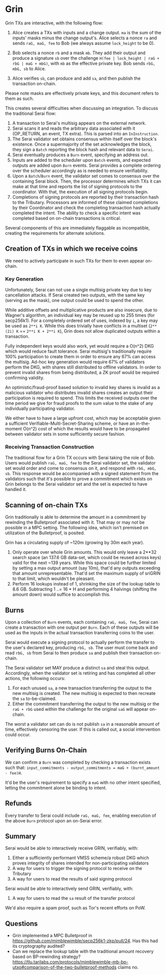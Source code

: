 # Grin

Grin TXs are interactive, with the following flow:

1) Alice creates a TXs with inputs and a change output. `ma` is the sum of the
   inputs' masks minus the change output's. Alice selects a nonce `ra` and sends
   `raG, maG, fee` to Bob (we always assume `lock_height` to be 0).

2) Bob selects a nonce `rb` and a mask `mb`. They add their output and produce a
   signature `sb` over the challenge
   `H(fee | lock_height | raG + rbG | maG + mbG)`, with `mb` as the effective
   private key. Bob sends `rbG, mbG, sb` to Alice.

3) Alice verifies `sb`, can produce and add `sa`, and then publish the
   transaction on-chain.

Please note masks are effectively private keys, and this document refers to them
as such.

This creates several difficulties when discussing an integration. To discuss the
traditional Serai flow:

1) A transaction to Serai's multisig appears on the external network.
2) Serai scans it and reads the arbitrary data associated with it (OP_RETURN,
   an event, TX extra). This is parsed into an `InInstruction`.
3) The Serai validator set obtains consensus within itself over the block's
   existence. Once a supermajority of the set acknowledges the block, they
   sign a `Batch` reporting the block hash and relevant data to `Serai`.
4) Serai eventually produces a `Burn` event, specifying an address out.
5) Inputs are added to the scheduler upon `Batch` events, and expected outputs
   are added upon `Burn` events. Serai provides a complete ordering over the
   scheduler accordingly as is needed to ensure verifiability.
6) Upon a `Batch`/`Burn` event, the validator set comes to consensus over the
   containing Serai block. Then, the processor determines which TXs it can make
   at that time and reports the list of signing protocols to the coordinator.
   With that, the execution of all signing protocols begin.
7) Completions of signing protocols are reported by their transaction hash to
   the Tributary. Processors are informed of these claimed completions by their
   Coordinator and check the completing transaction hash actually completed the
   intent. The ability to check a specific intent was completed based on
   on-chain transactions is critical.

Several components of this are immediately flaggable as incompatible, creating
the requirements for alternate solutions.

## Creation of TXs in which we receive coins

We need to actively participate in such TXs for them to even appear on-chain.

### Key Generation

Unfortunately, Serai can not use a single multisig private key due to key
cancellation attacks. If Serai created two outputs, with the same key (serving
as the mask), one output could be used to spend the other.

While additive offsets and multiplicative products are also insecure, due to
Wagner's algorithm, an individual key may be reused up to 255 times (for
secp256k1). For a completely ordered set of uses, indexed by `i`, a key may be
used as `2**i K`. While this does trivially have conflicts in a multiset
(`2**(2i) K` == `2**i K + 2**i K`), Grin does not allow duplicated outputs
within a transaction.

Fully independent keys would also work, yet would require a O(n^2) DKG which
would reduce fault tolerance. Serai multisig's traditionally require 100%
participation to create them in order to ensure any 67% can access the multisig.
Ad-hoc key generation would require 67% of validators perform the DKG, with
shares still distributed to offline validators. In order to prevent invalid
shares from being distributed, a ZK proof would be required confirming validity.

An optimistic/fraud-proof based solution to invalid key shares is invalid as
a malicious validator who distributes invalid shares creates an output their
participation is required to spend. This limits the received outputs over the
time period we give for fraud proofs to the sum value to the stake of any
individually participating validator.

We either have to have a large upfront cost, which may be acceptable given a
sufficient Verifiable-Multi-Secret-Sharing scheme, or have an in-the-moment
O(n^2) cost of which the results would have to be propagated between validator
sets in some sufficiently secure fashion.

### Receiving Transaction Construction

The traditional flow for a Grin TX occurs with Serai taking the role of Bob.
Users would publish `raG, maG, fee` to the Serai validator set, the validator
set would order and come to consensus on it, and respond with `rbG, mbG, sb`.
This response would be accompanied with a signed statement from the validators
such that it's possible to prove a commitment which exists on Grin belongs to
the Serai validator set and the set is expected to have handled it.

## Scanning of on-chain TXs

Grin traditionally is able to determine the amount in a commitment by rewinding
the Bulletproof associated with it. That may or may not be possible in a MPC
setting. The following idea, which isn't premised on utilization of the
Bulletproof, is posited.

Grin has a circulating supply of ~120m (growing by 30m each year).

1) Only operate over whole Grin amounts. This would only leave a 2**32 search
   space (an 137.6 GB data-set, which could be reused across keys) valid for
   the next ~139 years. While this space could be further limited by setting a
   max output amount (say 10m), that'd any outputs exceeding that amount
   unrepresentable. That'd set the maximum supply of sriGRIN to that limit,
   which wouldn't be pleasant.
2) Perform 16 lookups instead of 1, shrinking the size of the lookup table to
   8.6 GB. Subtracting 1 ..= 16 * H and performing 4 halvings (shifting the
   amount down) would suffice to accomplish this.

## Burns

Upon a collection of `Burn` events, each containing `raG, maG, fee`, Serai can
create a transaction with one output per `Burn`. Each of these outputs will be
used as the inputs in the actual transaction transferring coins to the user.

Serai would execute a signing protocol to actually perform the transfer to the
user's declared key, producing `rbG, sb`. The user must come back and read
`rbG, sb` from Serai to then produce `sa` and publish their transaction
on-chain.

The Serai validator set MAY produce a distinct `sa` and steal this output.
Accordingly, when the validator set is retiring and has completed all other
actions, the following occurs:

1) For each unused `sa`, a new transaction transferring the output to the new
   multisig is created. The new multisig is expected to then recreate the `sa`
   to-be-claimed.
2) Either the commitment transferring the output to the new multisig or the
   `raG + rbG` used within the challenge for the original `saG` will appear
   on-chain.

The worst a validator set can do is not publish `sa` in a reasonable amount of
time, effectively censoring the user. If this is called out, a social
intervention could occur.

## Verifying Burns On-Chain

We can confirm a `Burn` was completed by checking a transaction exists such
that: `input_commitments - output_commitments = maG + (burnt_amount - fee)H`.

It'd be the user's requirement to specify a `maG` with no other intent
specified, letting the commitment alone be binding to intent.

## Refunds

Every transfer to Serai could include `raG, maG, fee`, enabling execution of the
above `Burn` protocol upon an on-Serai error.

## Summary

Serai would be able to interactively receive GRIN, verifiably, with:

1) Either a sufficiently performant VMSS scheme/a robust DKG which proves
   integrity of shares intended for non-participating validators
2) A way for users to trigger the signing protocol to receive on the Tributary
3) A way for users to read the results of said signing protocol

Serai would be able to interactively send GRIN, verifiably, with:

1) A way for users to read the `sa` result of the transfer protocol

We'd also require a spam proof, such as Tor's recent efforts on PoW.

## Questions

- Grin implemented a MPC Bulletproof in
  https://github.com/mimblewimble/secp256k1-zkp/pull/24. Has this had its
  cryptography audited?
- Can we replace the lookup table with the traditional amount recovery based on
  BP-rewinding strategy?
  https://tlu.tarilabs.com/protocols/mimblewimble-mb-bp-utxo#comparison-of-the-two-bulletproof-methods
  claims no.
